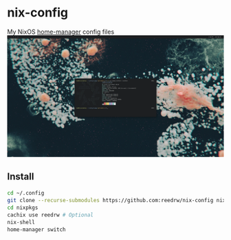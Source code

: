 # nix-config
My NixOS [home-manager](https://github.com/rycee/home-manager) config files
![screenshot](screenshot.png)

## Install

```sh
cd ~/.config
git clone --recurse-submodules https://github.com:reedrw/nix-config nixpkgs
cd nixpkgs
cachix use reedrw # Optional
nix-shell
home-manager switch
```
